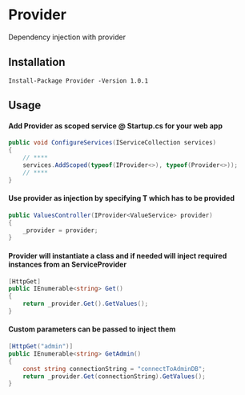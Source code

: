 # Provider
Dependency injection with provider

## Installation

```
Install-Package Provider -Version 1.0.1
```

## Usage

#### Add Provider as scoped service @ Startup.cs for your web app

```csharp
public void ConfigureServices(IServiceCollection services)
{
    // ****
    services.AddScoped(typeof(IProvider<>), typeof(Provider<>));
    // ****
}
```

#### Use provider as injection by specifying T which has to be provided
  
```csharp
public ValuesController(IProvider<ValueService> provider)
{
    _provider = provider;
}
```

####  Provider will instantiate a class and if needed will inject required instances from an ServiceProvider

```csharp
[HttpGet]
public IEnumerable<string> Get()
{
    return _provider.Get().GetValues();
}
```

####  Custom parameters can be passed to inject them

```csharp
[HttpGet("admin")]
public IEnumerable<string> GetAdmin()
{
	const string connectionString = "connectToAdminDB";
	return _provider.Get(connectionString).GetValues();
}
```
